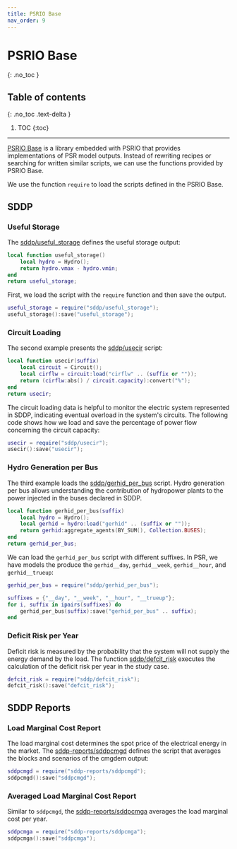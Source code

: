 ```yaml
---
title: PSRIO Base
nav_order: 9
---
```


# PSRIO Base
{: .no_toc }

## Table of contents
{: .no_toc .text-delta }

1. TOC
{:toc}

---

[PSRIO Base](https://github.com/psrenergy/psrio-base) is a library embedded with PSRIO that provides implementations of PSR model outputs. Instead of rewriting recipes or searching for written similar scripts, we can use the functions provided by PSRIO Base.

We use the function `require` to load the scripts defined in the PSRIO Base. 

## SDDP

### Useful Storage

The [sddp/useful_storage](https://github.com/psrenergy/psrio-base/blob/master/sddp/useful_storage.lua) defines the useful storage output:

```lua
local function useful_storage()
    local hydro = Hydro();
    return hydro.vmax - hydro.vmin;
end
return useful_storage;
```

First, we load the script with the `require` function and then save the output.

```lua
useful_storage = require("sddp/useful_storage");
useful_storage():save("useful_storage");
```

### Circuit Loading

The second example presents the [sddp/usecir](https://github.com/psrenergy/psrio-base/blob/master/sddp/usecir.lua) script:

``` lua
local function usecir(suffix)
    local circuit = Circuit();
    local cirflw = circuit:load("cirflw" .. (suffix or ""));
    return (cirflw:abs() / circuit.capacity):convert("%");
end
return usecir;
```

The circuit loading data is helpful to monitor the electric system represented in SDDP, indicating eventual overload in the system's circuits. The following code shows how we load and save the percentage of power flow concerning the circuit capacity:

``` lua
usecir = require("sddp/usecir");
usecir():save("usecir");
```

### Hydro Generation per Bus

The third example loads the [sddp/gerhid_per_bus](https://github.com/psrenergy/psrio-base/blob/master/sddp/gerhid_per_bus.lua) script. Hydro generation per bus allows understanding the contribution of hydropower plants to the power injected in the buses declared in SDDP. 

```lua
local function gerhid_per_bus(suffix)
    local hydro = Hydro();
    local gerhid = hydro:load("gerhid" .. (suffix or ""));
    return gerhid:aggregate_agents(BY_SUM(), Collection.BUSES);
end
return gerhid_per_bus;
```

We can load the `gerhid_per_bus` script with different suffixes. In PSR, we have models the produce the `gerhid__day`, `gerhid__week`, `gerhid__hour`, and `gerhid__trueup`:

```lua
gerhid_per_bus = require("sddp/gerhid_per_bus");

suffixes = {"__day", "__week", "__hour", "__trueup"};
for i, suffix in ipairs(suffixes) do 
    gerhid_per_bus(suffix):save("gerhid_per_bus" .. suffix); 
end
```

### Deficit Risk per Year

Deficit risk is measured by the probability that the system will not supply the energy demand by the load. The function [sddp/defcit_risk](https://github.com/psrenergy/psrio-base/blob/master/sddp/defcit_risk.lua) executes the calculation of the deficit risk per year in the study case. 

```lua
defcit_risk = require("sddp/defcit_risk");
defcit_risk():save("defcit_risk");
```

## SDDP Reports

### Load Marginal Cost Report

The load marginal cost determines the spot price of the electrical energy in the market. The [sddp-reports/sddpcmgd](https://github.com/psrenergy/psrio-base/blob/master/sddp-reports/sddpcmgd.lua) defines the script that averages the blocks and scenarios of the cmgdem output:

```lua
sddpcmgd = require("sddp-reports/sddpcmgd");
sddpcmgd():save("sddpcmgd");
```

### Averaged Load Marginal Cost Report

Similar to `sddpcmgd`, the [sddp-reports/sddpcmga](https://github.com/psrenergy/psrio-base/blob/master/sddp-reports/sddpcmga.lua) averages the load marginal cost per year.


```lua
sddpcmga = require("sddp-reports/sddpcmga");
sddpcmga():save("sddpcmga");
```